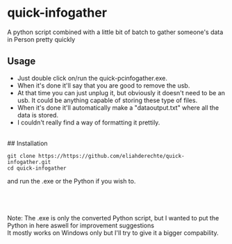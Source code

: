 # quick-infogather
A python script combined with a little bit of batch to gather someone's data in Person pretty quickly

## Usage <br>
- Just double click on/run the quick-pcinfogather.exe. <br>
- When it's done it'll say that you are good to remove the usb. <br>
- At that time you can just unplug it, but obviously it doesn't need to be an usb. It could be anything capable of storing these type of files. <br>
- When it's done it'll automatically make a "dataoutput.txt" where all the data is stored. <br>
- I couldn't really find a way of formatting it prettily.
<br>
## Installation <br>

```
git clone https://https://github.com/eliahderechte/quick-infogather.git
cd quick-infogather
```
and run the .exe or the Python if you wish to. <br>
<br>
<br>
<br>
<br>
Note: The .exe is only the converted Python script, but I wanted to put the Python in here aswell for improvement suggestions <br>
      It mostly works on Windows only but I'll try to give it a bigger compability.
